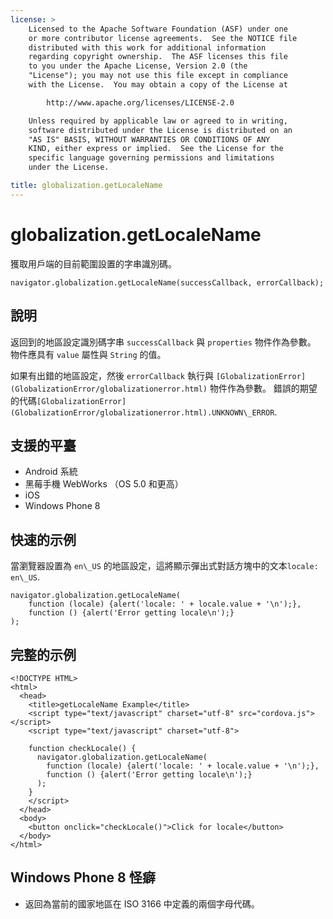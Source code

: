 ```yaml
---
license: >
    Licensed to the Apache Software Foundation (ASF) under one
    or more contributor license agreements.  See the NOTICE file
    distributed with this work for additional information
    regarding copyright ownership.  The ASF licenses this file
    to you under the Apache License, Version 2.0 (the
    "License"); you may not use this file except in compliance
    with the License.  You may obtain a copy of the License at

        http://www.apache.org/licenses/LICENSE-2.0

    Unless required by applicable law or agreed to in writing,
    software distributed under the License is distributed on an
    "AS IS" BASIS, WITHOUT WARRANTIES OR CONDITIONS OF ANY
    KIND, either express or implied.  See the License for the
    specific language governing permissions and limitations
    under the License.

title: globalization.getLocaleName
---
```


# globalization.getLocaleName

獲取用戶端的目前範圍設置的字串識別碼。

    navigator.globalization.getLocaleName(successCallback, errorCallback);
    

## 說明

返回到的地區設定識別碼字串 `successCallback` 與 `properties` 物件作為參數。 物件應具有 `value` 屬性與 `String` 的值。

如果有出錯的地區設定，然後 `errorCallback` 執行與 `[GlobalizationError](GlobalizationError/globalizationerror.html)` 物件作為參數。 錯誤的期望的代碼`[GlobalizationError](GlobalizationError/globalizationerror.html).UNKNOWN\_ERROR`.

## 支援的平臺

*   Android 系統
*   黑莓手機 WebWorks （OS 5.0 和更高）
*   iOS
*   Windows Phone 8

## 快速的示例

當瀏覽器設置為 `en\_US` 的地區設定，這將顯示彈出式對話方塊中的文本`locale: en\_US`.

    navigator.globalization.getLocaleName(
        function (locale) {alert('locale: ' + locale.value + '\n');},
        function () {alert('Error getting locale\n');}
    );
    

## 完整的示例

    <!DOCTYPE HTML>
    <html>
      <head>
        <title>getLocaleName Example</title>
        <script type="text/javascript" charset="utf-8" src="cordova.js"></script>
        <script type="text/javascript" charset="utf-8">
    
        function checkLocale() {
          navigator.globalization.getLocaleName(
            function (locale) {alert('locale: ' + locale.value + '\n');},
            function () {alert('Error getting locale\n');}
          );
        }
        </script>
      </head>
      <body>
        <button onclick="checkLocale()">Click for locale</button>
      </body>
    </html>
    

## Windows Phone 8 怪癖

*   返回為當前的國家地區在 ISO 3166 中定義的兩個字母代碼。